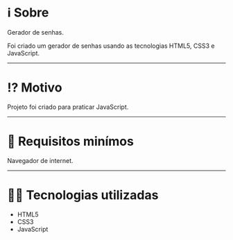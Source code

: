 <h1>ℹ️ Sobre</h1>
<p>Gerador de senhas.

Foi criado um gerador de senhas usando as tecnologias HTML5, CSS3 e JavaScript.</p>

---

<h1>⁉️ Motivo</h1>
<p>Projeto foi criado para praticar JavaScript.</p>

---

<h1>🌱 Requisitos minímos</h1>
<p>Navegador de internet.</p>

---

<h1>👨‍💻 Tecnologias utilizadas</h1>

+ HTML5
+ CSS3
+ JavaScript